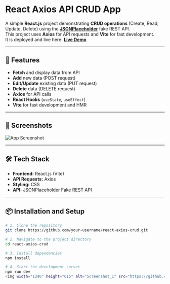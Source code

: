 # React Axios API CRUD App

A simple **React.js** project demonstrating **CRUD operations** (Create, Read, Update, Delete) using the **[JSONPlaceholder](https://jsonplaceholder.typicode.com/)** fake REST API.  
This project uses **Axios** for API requests and **Vite** for fast development.  
It is deployed and live here: **[Live Demo](https://react-axiosapi.netlify.app/)**

---

## 🚀 Features
- **Fetch** and display data from API  
- **Add** new data (POST request)  
- **Edit/Update** existing data (PUT request)  
- **Delete** data (DELETE request)  
- **Axios** for API calls  
- **React Hooks** (`useState`, `useEffect`)  
- **Vite** for fast development and HMR  

---

## 📸 Screenshots
![App Screenshot](https://via.placeholder.com/800x400?text=React+Axios+CRUD+App)

---

## 🛠️ Tech Stack
- **Frontend:** React.js (Vite)  
- **API Requests:** Axios  
- **Styling:** CSS  
- **API:** JSONPlaceholder Fake REST API  

---

## 📦 Installation and Setup
```bash
# 1. Clone the repository
git clone https://github.com/your-username/react-axios-crud.git

# 2. Navigate to the project directory
cd react-axios-crud

# 3. Install dependencies
npm install

# 4. Start the development server
npm run dev
<img width="1346" height="615" alt="Screenshot_1" src="https://github.com/user-attachments/assets/1ce90a80-8175-4842-a80e-997df9b60d6f" />
